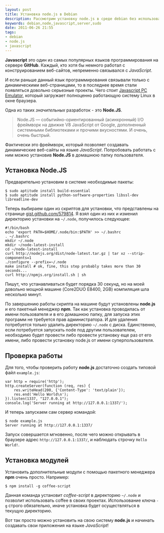 ```yaml
---
layout: post
title: Установка node.js в Debian
description: Рассмотрим установку node.js в среде debian без использования sudo.
keywords: debian,node,javascript,server,sudo
date: 2011-06-26 21:55
tags:
- debian
- node.js
- javascript
---
```

**Javascript** это один из самых популярных языков программирования на сервере **GitHub**. Каждый, кто хотя бы немного работал с конструированием веб-сайтов, непременно связывался с *JavaScript*.

И если раньше данный язык программирования связывали только с динамическими веб-страницами, то в последнее время стали появляться довольно серьезные проекты. Чего стоит [Javascript PC Emulator][1], который загружает полноценно работающую систему Linux в окне браузера.

Одна из таких *значительных* разработок - это **Node.JS**.

> Node.JS — событийно-ориентированный (асинхронный) I/O фреймворк на движке V8 JavaScript от Google, дополненный системными библиотеками и прочими вкусностями. И очень, очень быстрый.

Фактически это фреймворк, который позволяет создавать динамические веб-сайты на языке *JavaScript*. Попробовать работать с ним можно установив **Node.JS** в домашнюю папку пользователя.

## Установка Node.JS

Предварительно установим в системе необходимые пакеты:

    $ sudo aptitude install build-essential
    $ sudo aptitude install python-software-properties libssl-dev libreadline-dev

Теперь выбираем один из скриптов для установки, что представлены на странице [gist.github.com/579814][2]. Я взял один из них и изменил директорию установки на `~/.node`, получилось следующее:

    #!/bin/bash
    echo 'export PATH=$HOME/.node/bin:$PATH' >> ~/.bashrc
    . ~/.bashrc
    mkdir ~/.node
    mkdir ~/node-latest-install
    cd ~/node-latest-install
    curl http://nodejs.org/dist/node-latest.tar.gz | tar xz --strip-components=1
    ./configure --prefix=~/.node
    make install # ok, fine, this step probably takes more than 30 seconds...
    curl http://npmjs.org/install.sh | sh

Пишут, что устанавливаться будет порядка 30 секунд, но на моей довольно мощной машине (Core2DUO E8400, 2GB) компиляция шла несколько минут.

По завершению работы скрипта на машине будут установлены **node.js** и его пакетный менеджер **npm**. Так как установка проводилась от имени пользователя и в его домашнюю папку, для запуска этих программ не требуется прав администратора. И для удаления потребуется только удалить директорию `~/.node` с диска. Единственно, если потребуется запускать node под другим пользователем, необходимо будет провести либо провести установку еще раз от его имени, либо провести установку node.js от имени суперпользователя.

## Проверка работы

Для того, чтобы проверить работу **node.js** достаточно создать типовой файл `example.js`:

    var http = require('http');
    http.createServer(function (req, res) {
        res.writeHead(200, {'Content-Type': 'text/plain'});
        res.end('Hello World\n');
    }).listen(1337, "127.0.0.1");
    console.log('Server running at http://127.0.0.1:1337/');

И теперь запускаем сам сервер командой:

    $ node example.js
    Server running at http://127.0.0.1:1337/

Запуск совершается мгновенно, после чего можно открывать в браузере адрес `http://127.0.0.1:1337/`, и наблюдать строчку `Hello World!`.

## Установка модулей

Установить дополнительные модули с помощью пакетного менеджера **npm** очень просто. Например:

    $ npm install -g coffee-script

Данная команда установит *coffee-script* в директорию `~/.node` и позволит использовать coffee в своих проектах. Использование ключа `-g` строго обязательно, иначе установка будет осуществляться в текущую директорию.

Вот так просто можно установить на свою систему **node.js** и начинать создавать свои приложения на языке *JavaScript*!

[1]: http://bellard.org/jslinux/ "Javascript PC Emulator"
[2]: https://gist.github.com/579814 "Scripts for install node.js"

